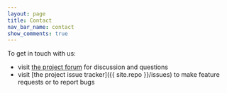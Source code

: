 ```yaml
---
layout: page
title: Contact
nav_bar_name: contact
show_comments: true
---
```

To get in touch with us:

- visit [the project forum](https://groups.google.com/group/dbfit) for discussion and questions
- visit [the project issue tracker]({{ site.repo }}/issues) to make feature requests or to report bugs
